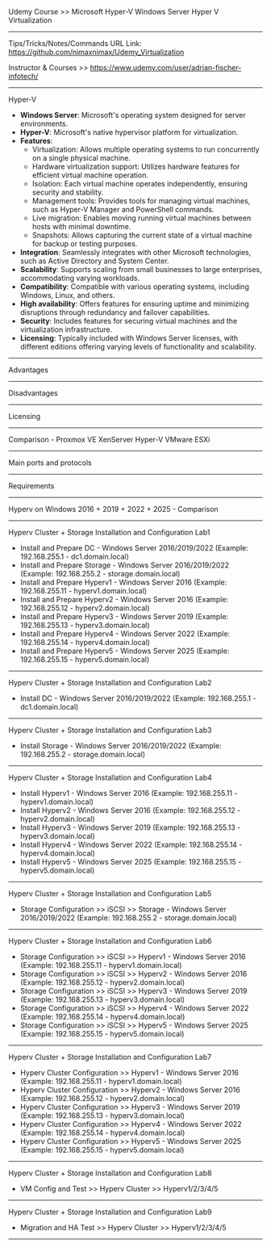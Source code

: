 
Udemy Course >> Microsoft Hyper-V Windows Server Hyper V Virtualization

**********

Tips/Tricks/Notes/Commands URL Link: 
https://github.com/nimaxnimax/Udemy_Virtualization

Instructor & Courses >> 
https://www.udemy.com/user/adrian-fischer-infotech/

**********

Hyper-V

- **Windows Server**: Microsoft's operating system designed for server environments.
- **Hyper-V**: Microsoft's native hypervisor platform for virtualization.
- **Features**:
  - Virtualization: Allows multiple operating systems to run concurrently on a single physical machine.
  - Hardware virtualization support: Utilizes hardware features for efficient virtual machine operation.
  - Isolation: Each virtual machine operates independently, ensuring security and stability.
  - Management tools: Provides tools for managing virtual machines, such as Hyper-V Manager and PowerShell commands.
  - Live migration: Enables moving running virtual machines between hosts with minimal downtime.
  - Snapshots: Allows capturing the current state of a virtual machine for backup or testing purposes.
- **Integration**: Seamlessly integrates with other Microsoft technologies, such as Active Directory and System Center.
- **Scalability**: Supports scaling from small businesses to large enterprises, accommodating varying workloads.
- **Compatibility**: Compatible with various operating systems, including Windows, Linux, and others.
- **High availability**: Offers features for ensuring uptime and minimizing disruptions through redundancy and failover capabilities.
- **Security**: Includes features for securing virtual machines and the virtualization infrastructure.
- **Licensing**: Typically included with Windows Server licenses, with different editions offering varying levels of functionality and scalability.

**********

Advantages

**********

Disadvantages

**********

Licensing

**********

Comparison - Proxmox VE XenServer Hyper-V VMware ESXi

**********

Main ports and protocols

**********

Requirements

**********

Hyperv on Windows 2016 + 2019 + 2022 + 2025 - Comparison

**********

Hyperv Cluster + Storage Installation and Configuration Lab1
- Install and Prepare DC - Windows Server 2016/2019/2022 (Example: 192.168.255.1 - dc1.domain.local)
- Install and Prepare Storage - Windows Server 2016/2019/2022 (Example: 192.168.255.2 - storage.domain.local)
- Install and Prepare Hyperv1 - Windows Server 2016 (Example: 192.168.255.11 - hyperv1.domain.local)
- Install and Prepare Hyperv2 - Windows Server 2016 (Example: 192.168.255.12 - hyperv2.domain.local)
- Install and Prepare Hyperv3 - Windows Server 2019 (Example: 192.168.255.13 - hyperv3.domain.local)
- Install and Prepare Hyperv4 - Windows Server 2022 (Example: 192.168.255.14 - hyperv4.domain.local)
- Install and Prepare Hyperv5 - Windows Server 2025 (Example: 192.168.255.15 - hyperv5.domain.local) 

**********

Hyperv Cluster + Storage Installation and Configuration Lab2
- Install DC - Windows Server 2016/2019/2022 (Example: 192.168.255.1 - dc1.domain.local)

**********

Hyperv Cluster + Storage Installation and Configuration Lab3
- Install Storage - Windows Server 2016/2019/2022 (Example: 192.168.255.2 - storage.domain.local)

**********

Hyperv Cluster + Storage Installation and Configuration Lab4
- Install Hyperv1 - Windows Server 2016 (Example: 192.168.255.11 - hyperv1.domain.local)
- Install Hyperv2 - Windows Server 2016 (Example: 192.168.255.12 - hyperv2.domain.local)
- Install Hyperv3 - Windows Server 2019 (Example: 192.168.255.13 - hyperv3.domain.local)
- Install Hyperv4 - Windows Server 2022 (Example: 192.168.255.14 - hyperv4.domain.local)
- Install Hyperv5 - Windows Server 2025 (Example: 192.168.255.15 - hyperv5.domain.local)

**********

Hyperv Cluster + Storage Installation and Configuration Lab5
- Storage Configuration >> iSCSI >> Storage - Windows Server 2016/2019/2022 (Example: 192.168.255.2 - storage.domain.local)

**********

Hyperv Cluster + Storage Installation and Configuration Lab6
- Storage Configuration >> iSCSI >> Hyperv1 - Windows Server 2016 (Example: 192.168.255.11 - hyperv1.domain.local)
- Storage Configuration >> iSCSI >> Hyperv2 - Windows Server 2016 (Example: 192.168.255.12 - hyperv2.domain.local)
- Storage Configuration >> iSCSI >> Hyperv3 - Windows Server 2019 (Example: 192.168.255.13 - hyperv3.domain.local)
- Storage Configuration >> iSCSI >> Hyperv4 - Windows Server 2022 (Example: 192.168.255.14 - hyperv4.domain.local)
- Storage Configuration >> iSCSI >> Hyperv5 - Windows Server 2025 (Example: 192.168.255.15 - hyperv5.domain.local)

**********

Hyperv Cluster + Storage Installation and Configuration Lab7
- Hyperv Cluster Configuration >> Hyperv1 - Windows Server 2016 (Example: 192.168.255.11 - hyperv1.domain.local)
- Hyperv Cluster Configuration >> Hyperv2 - Windows Server 2016 (Example: 192.168.255.12 - hyperv2.domain.local)
- Hyperv Cluster Configuration >> Hyperv3 - Windows Server 2019 (Example: 192.168.255.13 - hyperv3.domain.local)
- Hyperv Cluster Configuration >> Hyperv4 - Windows Server 2022 (Example: 192.168.255.14 - hyperv4.domain.local)
- Hyperv Cluster Configuration >> Hyperv5 - Windows Server 2025 (Example: 192.168.255.15 - hyperv5.domain.local)

**********

Hyperv Cluster + Storage Installation and Configuration Lab8
- VM Config and Test >> Hyperv Cluster >> Hyperv1/2/3/4/5

**********

Hyperv Cluster + Storage Installation and Configuration Lab9
- Migration and HA Test >> Hyperv Cluster >> Hyperv1/2/3/4/5

**********
